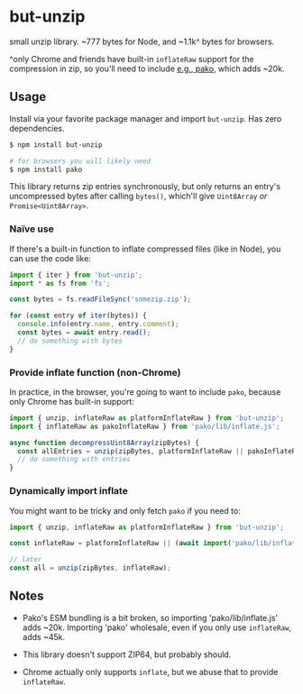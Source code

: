 # but-unzip

small unzip library.
~777 bytes for Node,
and ~1.1k^ bytes for browsers.

^only Chrome and friends have built-in `inflateRaw` support for the compression in zip, so you'll need to include [e.g., pako](https://www.npmjs.com/package/pako), which adds ~20k.

## Usage

Install via your favorite package manager and import `but-unzip`.
Has zero dependencies.

```bash
$ npm install but-unzip

# for browsers you will likely need
$ npm install pako
```

This library returns zip entries synchronously, but only returns an entry's uncompressed bytes after calling `bytes()`, which'll give `Uint8Array` _or_ `Promise<Uint8Array>`.

### Naïve use

If there's a built-in function to inflate compressed files (like in Node), you can use the code like:

```js
import { iter } from 'but-unzip';
import * as fs from 'fs';

const bytes = fs.readFileSync('somezip.zip');

for (const entry of iter(bytes)) {
  console.info(entry.name, entry.comment);
  const bytes = await entry.read();
  // do something with bytes
}
```

### Provide inflate function (non-Chrome)

In practice, in the browser, you're going to want to include `pako`, because only Chrome has built-in support:

```js
import { unzip, inflateRaw as platformInflateRaw } from 'but-unzip';
import { inflateRaw as pakoInflateRaw } from 'pako/lib/inflate.js';

async function decompressUint8Array(zipBytes) {
  const allEntries = unzip(zipBytes, platformInflateRaw || pakoInflateRaw);
  // do something with entries
}
```

### Dynamically import inflate

You might want to be tricky and only fetch `pako` if you need to:

```js
import { unzip, inflateRaw as platformInflateRaw } from 'but-unzip';

const inflateRaw = platformInflateRaw || (await import('pako/lib/inflate.js').inflateRaw);

// later
const all = unzip(zipBytes, inflateRaw);
```

## Notes

* Pako's ESM bundling is a bit broken, so importing 'pako/lib/inflate.js' adds ~20k.
Importing 'pako' wholesale, even if you only use `inflateRaw`, adds ~45k.

* This library doesn't support ZIP64, but probably should.

* Chrome actually only supports `inflate`, but we abuse that to provide `inflateRaw`.
